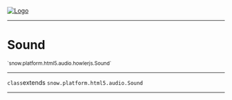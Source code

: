 
[![Logo](../../../../../../images/logo.png)](../../../../../../api/index.html)

---



<h1>Sound</h1>
<small>`snow.platform.html5.audio.howlerjs.Sound`</small>



---

`class`extends <code><span>snow.platform.html5.audio.Sound</span></code>

---

&nbsp;
&nbsp;

